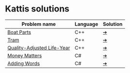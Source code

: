 # Kattis solutions
<table>
<thead>
<tr>
  <th>Problem name</th>
  <th>Language</th>
  <th>Solution</th>
</tr>
</thead>
<tbody>
<tr>
  <td><a href="https://open.kattis.com/problems/boatparts">Boat Parts</a></td>
  <td>C++</td>
  <td><a href="https://github.com/AzizLex/Kattis-solutions/tree/master/src/Boat%20Parts">➔</a></td>
</tr>
<tr>
  <td><a href="https://open.kattis.com/problems/tram">Tram</a></td>
  <td>C++</td>
  <td><a href="https://github.com/AzizLex/Kattis-solutions/tree/master/src/Tram">➔</a></td>
</tr>
<tr>
  <td><a href="https://open.kattis.com/problems/qaly">Quality-Adjusted Life-Year</a></td>
  <td>C++</td>
  <td><a href="https://github.com/AzizLex/Kattis-solutions/tree/master/src/Quality-Adjusted%20Life-Year">➔</a></td>
</tr>
<tr>
  <td><a href="https://open.kattis.com/problems/moneymatters">Money Matters</a></td>
  <td>C#</td>
  <td><a href="https://github.com/AzizLex/Kattis-solutions/tree/development/src/MoneyMatters">➔</a></td>
</tr>
<tr>
  <td><a href="https://open.kattis.com/problems/addingwords">Adding Words</a></td>
  <td>C#</td>
  <td><a href="https://github.com/AzizLex/Kattis-solutions/tree/development/src/AddingWords">➔</a></td>
</tr>
</tbody>
</table>
